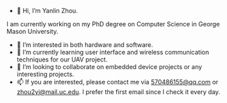 - 👋 Hi, I’m Yanlin Zhou.

I am currently working on my PhD degree on Computer Science in George Mason University.
- 👀 I’m interested in both hardware and software.
- 🌱 I’m currently learning user interface and wireless communication techniques for our UAV project.
- 💞️ I’m looking to collaborate on embedded device projects or any interesting projects.
- 📫 If you are interested, please contact me via 570486155@qq.com or zhou2yi@mail.uc.edu. I prefer the first email since I check it every day.

<!---
Zed2135/Zed2135 is a ✨ special ✨ repository because its `README.md` (this file) appears on your GitHub profile.
You can click the Preview link to take a look at your changes.
--->

